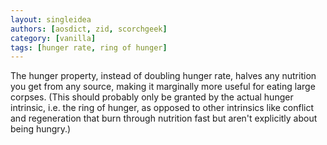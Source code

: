 ```yaml
---
layout: singleidea
authors: [aosdict, zid, scorchgeek]
category: [vanilla]
tags: [hunger rate, ring of hunger]
---
```

The hunger property, instead of doubling hunger rate, halves any nutrition you get from any source, making it marginally more useful for eating large corpses. (This should probably only be granted by the actual hunger intrinsic, i.e. the ring of hunger, as opposed to other intrinsics like conflict and regeneration that burn through nutrition fast but aren't explicitly about being hungry.)
